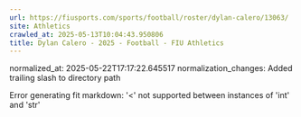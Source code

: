 ```yaml
---
url: https://fiusports.com/sports/football/roster/dylan-calero/13063/
site: Athletics
crawled_at: 2025-05-13T10:04:43.950806
title: Dylan Calero - 2025 - Football - FIU Athletics
---
```

normalized_at: 2025-05-22T17:17:22.645517
normalization_changes: Added trailing slash to directory path

Error generating fit markdown: '<' not supported between instances of 'int' and 'str'